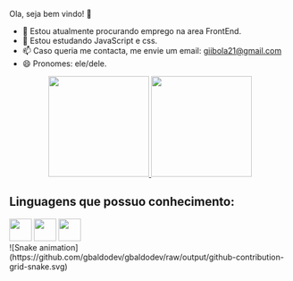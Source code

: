 Ola, seja bem vindo! 👋

- 🔭 Estou atualmente procurando emprego na area FrontEnd.
- 🌱 Estou estudando JavaScript e css.
- 📫 Caso queria me contacta, me envie um email: giibola21@gmail.com
- 😄 Pronomes: ele/dele.

<div align="center">
  <a href="https://github.com/gbaldodev">
    <img height="180em" src="https://github-readme-stats.vercel.app/api?username=gbaldodev&show_icons=true&theme=dracula&include_all_commits=true&count_private=true"/>
    <img height="180em" src="https://github-readme-stats.vercel.app/api/top-langs/?username=gbaldodev&layout=compact&langs_count=16&theme=dracula"/>
  </a>
</div>
<div style=in-line>
<h2>Linguagens que possuo conhecimento:</h2>
<img src="https://cdn.jsdelivr.net/gh/devicons/devicon@latest/icons/css3/css3-original.svg" width="40px">
<img src="https://cdn.jsdelivr.net/gh/devicons/devicon@latest/icons/html5/html5-original.svg" width="40px">
<img src="https://cdn.jsdelivr.net/gh/devicons/devicon@latest/icons/javascript/javascript-original.svg" width="40px">
</div>
![Snake animation](https://github.com/gbaldodev/gbaldodev/raw/output/github-contribution-grid-snake.svg)


          
          
          
          



